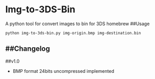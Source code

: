 # Img-to-3DS-Bin
A python tool for convert images to bin for  3DS homebrew 
##Usage
```
python img-to-3ds-bin.py img-origin.bmp img-destination.bin
```
##Changelog
---------
##v1.0 
* BMP format 24bits uncompressed implemented
